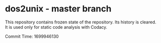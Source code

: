 # dos2unix - master branch

This repository contains frozen state of the repository.
Its history is cleared. It is used only for static code
analysis with Codacy.

Commit Time: 1699946130